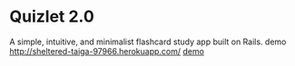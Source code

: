 # Quizlet 2.0

A simple, intuitive, and minimalist flashcard study app built on Rails.
demo http://sheltered-taiga-97966.herokuapp.com/
[demo](http://sheltered-taiga-97966.herokuapp.com)
